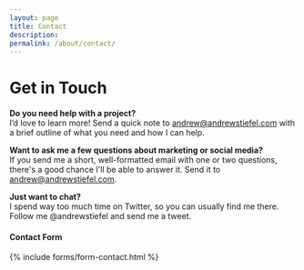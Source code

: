 ```yaml
---
layout: page
title: Contact
description:
permalink: /about/contact/
---
```


# Get in Touch

**Do you need help with a project?**  
I’d love to learn more! Send a quick note to andrew@andrewstiefel.com with a brief outline of what you need and how I can help.

**Want to ask me a few questions about marketing or social media?**  
If you send me a short, well-formatted email with one or two questions, there's a good chance I'll be able to answer it. Send it to andrew@andrewstiefel.com.

**Just want to chat?**  
I spend way too much time on Twitter, so you can usually find me there. Follow me @andrewstiefel and send me a tweet.

#### Contact Form

{% include forms/form-contact.html %}
